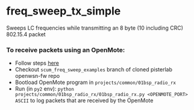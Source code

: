 # freq_sweep_tx_simple

Sweeps LC frequencies while transmitting an 8 byte (10 including CRC) 802.15.4 packet

### To receive packets using an OpenMote:
- Follow steps [here](https://crystalfree.atlassian.net/wiki/spaces/SCUM/pages/2029879415/Basic+OpenMote+Setup+for+scum-test-code)
- Checkout `scum_freq_sweep_examples` branch of cloned pisterlab openwsn-fw repo
- Bootload OpenMote program in `projects/common/01bsp_radio_rx`
- Run (in `py2` env): `python projects/common/01bsp_radio_rx/01bsp_radio_rx.py <OPENMOTE_PORT> ASCII` to log packets that are received by the OpenMote
